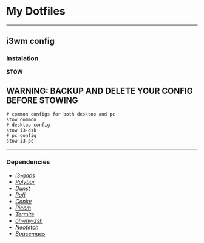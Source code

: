 # My Dotfiles
--------------------
## i3wm config
### Instalation
**STOW**
## WARNING: BACKUP AND DELETE YOUR CONFIG BEFORE STOWING
```
# common configs for both desktop and pc
stow common
# desktop config
stow i3-dsk
# pc config
stow i3-pc
```
--------------------
### Dependencies
- [*i3-gaps*](https://github.com/Airblader/i3)
- [*Polybar*](https://github.com/polybar/polybar)
- [*Dunst*](https://github.com/dunst-project/dunst)
- [*Rofi*](https://github.com/davatorium/rofi)
- [*Conky*](https://github.com/brndnmtthws/conky)
- [*Picom*](https://github.com/yshui/picom)
- [*Termite*](https://github.com/thestinger/termite)
- [*oh-my-zsh*](https://github.com/ohmyzsh/ohmyzsh)
- [*Neofetch*](https://github.com/dylanaraps/neofetch)
- [*Spacemacs*](https://github.com/syl20bnr/spacemacs)